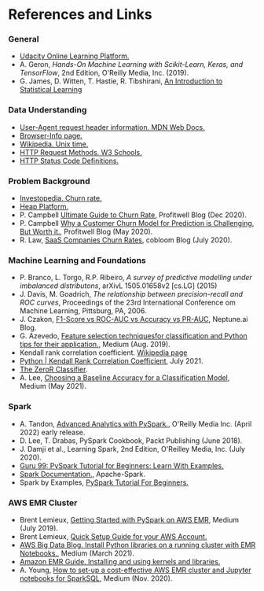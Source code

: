 
# References and Links

### General

- [Udacity Online Learning Platform.](https://www.udacity.com/)
- A. Geron, *Hands-On Machine Learning with Scikit-Learn, Keras, and TensorFlow*, 2nd Edition, O'Reilly Media, Inc. (2019).
- G. James, D. Witten, T. Hastie, R. Tibshirani, [An Introduction to Statistical Learning](https://www.statlearning.com/.)

### Data Understanding

-  [User-Agent request header information. MDN Web Docs.](https://developer.mozilla.org/en-US/docs/Web/HTTP/Headers/User-Agent)
-  [Browser-Info page.](http://www.browser-info.net/useragentl)
-  [Wikipedia. Unix time.](https://en.wikipedia.org/wiki/Unix_time)
-  [HTTP Request Methods. W3 Schools.](https://www.w3schools.com/tags/ref_httpmethods.asp)
-  [HTTP Status Code Definitions.](https://www.w3.org/Protocols/rfc2616/rfc2616-sec10.html)

### Problem Background

- [Investopedia. Churn rate.](https://www.investopedia.com/terms/c/churnrate.asp)
- [Heap Platform.](https://heap.io/topics/master-customer-churn-and-massively-improve-retention)
- P. Campbell [Ultimate Guide to Churn Rate](https://www.profitwell.com/customer-churn/calculate-churn-rate), Profitwell Blog (Dec 2020).
-  P. Campbell [Why a Customer Churn Model for Prediction is Challenging, But Worth it.](https://www.profitwell.com/customer-churn/models), Profitwell Blog (May 2020).
- R. Law, [SaaS Companies Churn Rates](https://www.cobloom.com/blog/churn-rate-how-high-is-too-high#), cobloom Blog (July 2020).

### Machine Learning and Foundations

- P. Branco, L. Torgo, R.P. Ribeiro, *A survey of predictive modelling under imbalanced distributons*, arXivL 1505.01658v2 [cs.LG] (2015)
- J. Davis, M. Goadrich, *The relationship between precision-recall and ROC curves*, Proceedings of the 23rd International Conference om Machine Learning, Pittsburg, PA, 2006.
- J. Czakon, [F1-Score vs ROC-AUC vs Accuracy vs PR-AUC](https://neptune.ai/blog/f1-score-accuracy-roc-auc-pr-auc), Neptune.ai Blog.
- G. Azevedo, [Feature selection techniquesfor classification and Python tips for their application.](https://towardsdatascience.com/feature-selection-techniques-for-classification-and-python-tips-for-their-application-10c0ddd7918b), Medium (Aug. 2019).
- Kendall rank correlation coefficient. [Wikipedia page](https://en.wikipedia.org/wiki/Kendall_rank_correlation_coefficient)
- [Python | Kendall Rank Correlation Coefficient](https://www.geeksforgeeks.org/python-kendall-rank-correlation-coefficient/), July 2021.
- [The ZeroR Classifier](https://www.youtube.com/watch?v=kUbYN4AcPmA).
- A. Lee, [Choosing a Baseline Accuracy for a Classification Model](https://towardsdatascience.com/calculating-a-baseline-accuracy-for-a-classification-model-a4b342ceb88f), Medium (May 2021).

### Spark

- A. Tandon, [Advanced Analytics with PySpark.](https://learning.oreilly.com/library/view/advanced-analytics-with/9781098103644/ch03.html#idm45851457131240), O'Reilly Media Inc. (April 2022) early release.
- D. Lee, T. Drabas, PySpark Cookbook, Packt Publishing (June 2018).
- J. Damji et al., Learning Spark, 2nd Edition, O'Reilley Media, Inc. (July 2020).
- [Guru 99: PySpark Tutorial for Beginners: Learn With Examples.](https://www.guru99.com/pyspark-tutorial.html#9)
- [Spark Documentation.](https://spark.apache.org/docs/latest/), Apache-Spark.
- Spark by Examples, [PySpark Tutorial For Beginners.](https://sparkbyexamples.com/pyspark-tutorial/)

### AWS EMR Cluster

- Brent Lemieux, [Getting Started with PySpark on AWS EMR](https://towardsdatascience.com/getting-started-with-pyspark-on-amazon-emr-c85154b6b921), Medium (July 2019).
- Brent Lemieux, [Quick Setup Guide for your AWS Account.](https://towardsdatascience.com/quick-setup-guide-for-your-aws-account-423dadb61f99)
- [AWS Big Data Blog. Install Python libraries on a running cluster with EMR Notebooks.](https://aws.amazon.com/blogs/big-data/install-python-libraries-on-a-running-cluster-with-emr-notebooks/), Medium (March 2021).
- [Amazon EMR Guide. Installing and using kernels and libraries.](https://docs.aws.amazon.com/emr/latest/ManagementGuide/emr-managed-notebooks-installing-libraries-and-kernels.html)
- A. Young, [How to set-up a cost-effective AWS EMR cluster and Jupyter notebooks for SparkSQL](https://towardsdatascience.com/how-to-set-up-a-cost-effective-aws-emr-cluster-and-jupyter-notebooks-for-sparksql-552360ffd4bc), Medium (Nov. 2020).
